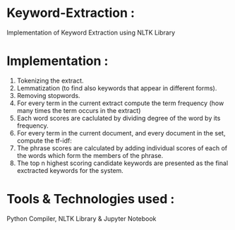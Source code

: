 # Keyword-Extraction :
Implementation of Keyword Extraction using NLTK Library

# Implementation :
1) Tokenizing the extract.
2) Lemmatization (to find also keywords that appear in different forms).
3) Removing stopwords.
4) For every term in the current extract compute the term frequency (how many times the term occurs in the extract)
5) Each word scores are caclulated by dividing degree of the word by its frequency.
6) For every term in the current document, and every document in the set, compute the tf-idf:
7) The phrase scores are calculated by adding individual scores of each of the words which form the members of the phrase. 
8) The top n highest scoring candidate keywords are presented as the final exctracted keywords for the system. 

# Tools & Technologies used :
Python Compiler, NLTK Library & Jupyter Notebook
